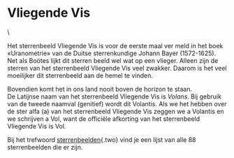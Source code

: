 # Vliegende Vis

\

Het sterrenbeeld Vliegende Vis is voor de eerste maal ver meld in het
boek «Uranometrie» van de Duitse sterrenkundige Johann Bayer
(1572-1625). Net als Boötes lijkt dit sterren beeld wel wat op een
vlieger. Alleen zijn de sterren van het sterrenbeeld Vliegende Vis veel
zwakker. Daarom is het veel moeilijker dit sterrenbeeld aan de hemel te
vinden.

Bovendien komt het in ons land nooit boven de horizon te staan.\
De Latijnse naam van het sterrenbeeld Vliegende Vis is *Volans*. Bij
gebruik van de tweede naamval (genitief) wordt dit Volantis. Als we het
hebben over de ster alfa (a) van het sterrenbeeld Vliegende Vis zeggen
we a Volantis en we schrijven a Vol, want de officiële afkorting van het
sterrenbeeld Vliegende Vis is Vol.

Bij het trefwoord [sterrenbeelden](sterrenb.html){.two} vind je een
lijst van alle 88 sterrenbeelden die er zijn.
